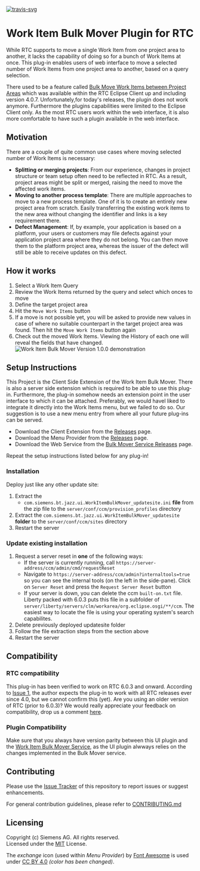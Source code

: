 [![travis-svg][travis-svg]][travis]

# Work Item Bulk Mover Plugin for RTC
While RTC supports to move a single Work Item from one project area to another, it lacks the capability of doing so for a bunch of Work Items at once. This plug-in enables users of web interface to move a selected number of Work Items from one project area to another, based on a query selection.

There used to be a feature called [Bulk Move Work Items between Project Areas](https://jazz.net/wiki/bin/view/Main/BulkMoveWorkItemsBetweenProjectAreas) which was available within the RTC Eclipse Client up and including version 4.0.7. Unfortunately,for today's releases, the plugin does not work anymore. Furthermore the plugins capabilities were limited to the Eclipse Client only. As the most RTC users work within the web interface, it is also more comfortable to have such a plugin available in the web interface.

## Motivation
There are a couple of quite common use cases where moving selected number of Work Items is necessary:
 - **Splitting or merging projects**: From our experience, changes in project structure or team setup often need to be reflected in RTC. As a result, project areas might be split or merged, raising the need to move the affected work items.
 - **Moving to another process template**: There are multiple approaches to move to a new process template. One of it is to create an entirely new project area from scratch. Easily transferring the existing work items to the new area without changing the identifier and links is a key requirement there.
 - **Defect Management**: If, by example, your application is based on a platform, your users or customers may file defects against your application project area where they do not belong. You can then move them to the platform project area, whereas the issuer of the defect will still be able to receive updates on this defect.

## How it works
1. Select a Work Item Query
2. Review the Work Items returned by the query and select which onces to move
3. Define the target project area
4. Hit the `Move Work Items` button
5. If a move is not possible yet, you will be asked to provide new values in case of where no suitable counterpart in the target project area was found. Then hit the `Move Work Items` button again
6. Check out the moved Work Items. Viewing the History of each one will reveal the fields that have changed.
![Work Item Bulk Mover Version 1.0.0 demonstration](https://github.com/jazz-community/rtc-workitem-bulk-mover-ui/blob/master/documentation/WIBM_1.0.gif)

## Setup Instructions
This Project is the Client Side Extension of the Work Item Bulk Mover. There is also a server side extension which is required to be able to use this plug-in. Furthermore, the plug-in somehow needs an extension point in the user interface to which it can be attached. Preferably, we would havel liked to integrate it directly into the Work Items menu, but we failed to do so. Our suggestion is to use a new menu entry from where all your future plug-ins can be served.
- Download the Client Extension from the [Releases](https://github.com/jazz-community/rtc-workitem-bulk-mover-ui/releases) page.
- Download the Menu Provider from the [Releases](https://github.com/jazz-community/rtc-workitem-bulk-mover-ui/releases) page.
- Download the Web Service from the [Bulk Mover Service Releases](https://github.com/jazz-community/rtc-workitem-bulk-mover-service/releases) page.

Repeat the setup instructions listed below for any plug-in!

### Installation
Deploy just like any other update site:

1. Extract the
   - `com.siemens.bt.jazz.ui.WorkItemBulkMover_updatesite.ini` **file** from the zip file to the `server/conf/ccm/provision_profiles` directory
2. Extract the `com.siemens.bt.jazz.ui.WorkItemBulkMover_updatesite` **folder** to the `server/conf/ccm/sites` directory
3. Restart the server

### Update existing installation
1. Request a server reset in **one** of the following ways:
    * If the server is currently running, call `https://server-address/ccm/admin/cmd/requestReset`
    * Navigate to `https://server-address/ccm/admin?internaltools=true` so you can see the internal tools (on the left in the side-pane). Click on `Server Reset` and press the `Request Server Reset` button
    * If your server is down, you can delete the ccm `built-on.txt` file. Liberty packed with 6.0.3 puts this file in a subfolder of `server/liberty/servers/clm/workarea/org.eclipse.osgi/**/ccm`. The easiest way to locate the file is using your operating system's search capabilites.
2. Delete previously deployed updatesite folder
3. Follow the file extraction steps from the section above
4. Restart the server

## Compatibility
### RTC compatibility
This plug-in has been verified to work on RTC 6.0.3 and onward. According to [Issue 1](https://github.com/jazz-community/rtc-workitem-bulk-mover-ui/issues/1), the author expects the plug-in to work with all RTC releases ever since 4.0, but we cannot confirm this (yet). Are you using an older version of RTC (prior to 6.0.3)? We would really appreciate your feedback on compatibility, drop us a comment [here](https://github.com/jazz-community/rtc-workitem-bulk-mover-ui/issues/1).

### Plugin Compatibility
Make sure that you always have version parity between this UI plugin and the [Work Item Bulk Mover Service](https://github.com/jazz-community/rtc-workitem-bulk-mover-service), as the UI plugin alwways relies on the changes implemented in the Bulk Mover service.

## Contributing
Please use the [Issue Tracker](https://github.com/jazz-community/rtc-workitem-bulk-mover-ui/issues) of this repository to report issues or suggest enhancements.

For general contribution guidelines, please refer to [CONTRIBUTING.md](https://github.com/jazz-community/rtc-workitem-bulk-mover-ui/blob/master/CONTRIBUTING.md)

## Licensing
Copyright (c) Siemens AG. All rights reserved.<br>
Licensed under the [MIT](https://github.com/jazz-community/rtc-workitem-bulk-mover-ui/blob/master/LICENSE) License.

The _exchange_ icon (used within _Menu Provider_) by [Font Awesome](https://fontawesome.com/) is used under [CC BY 4.0](https://creativecommons.org/licenses/by/4.0/) _(color has been changed)_.

[travis-svg]: https://travis-ci.org/jazz-community/rtc-workitem-bulk-mover-ui.svg?branch=master
[travis]: https://travis-ci.org/jazz-community/rtc-workitem-bulk-mover-ui

